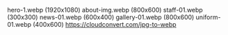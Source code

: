 hero-1.webp (1920x1080)
about-img.webp (800x600)
staff-01.webp (300x300)
news-01.webp (600x400)
gallery-01.webp (800x600)
uniform-01.webp (400x600)
https://cloudconvert.com/jpg-to-webp
